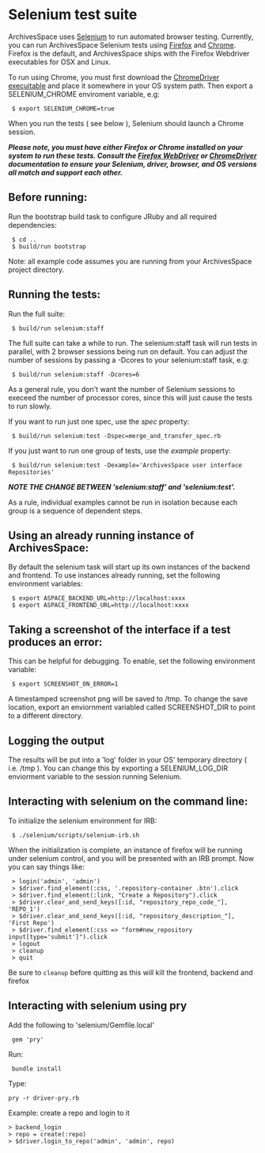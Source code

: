 # Selenium test suite

ArchivesSpace uses [Selenium](http://docs.seleniumhq.org/) to run automated
browser testing. Currently, you can run ArchivesSpace Selenium tests using
[Firefox](https://developer.mozilla.org/en-US/docs/Mozilla/QA/Marionette/WebDriver) 
and [Chrome](https://sites.google.com/a/chromium.org/chromedriver/home).
Firefox is the default, and ArchivesSpace ships with the Firefox Webdriver
executables for OSX and Linux.

To run using Chrome, you must first download the [ChromeDriver
execuitable](https://sites.google.com/a/chromium.org/chromedriver/downloads)
and place it somewhere in your OS system path. Then export a SELENIUM_CHROME enviroment
variable, e.g:

     $ export SELENIUM_CHROME=true

When you run the tests ( see below  ), Selenium should launch a Chrome session.

***Please note, you must have either Firefox or Chrome installed on your system to
run these tests. Consult the [Firefox WebDriver](https://developer.mozilla.org/en-US/docs/Mozilla/QA/Marionette/WebDriver) 
or [ChromeDriver](https://sites.google.com/a/chromium.org/chromedriver/home)
documentation to ensure your Selenium, driver, browser, and OS versions all match
and support each other.*** 

## Before running:

Run the bootstrap build task to configure JRuby and all required
dependencies:

     $ cd ..
     $ build/run bootstrap

Note: all example code assumes you are running from your ArchivesSpace
project directory.


## Running the tests:

Run the full suite:

     $ build/run selenium:staff

The full suite can take a while to run. The selenium:staff task will run tests
in parallel, with 2 browser sessions being run on default. You can adjust the
number of sessions by passing a -Dcores to your selenium:staff task, e.g: 

     $ build/run selenium:staff -Dcores=6
   
As a general rule, you don't want the number of Selenium sessions to execeed the 
number of processor cores, since this will just cause the tests to run slowly.


If you want to run just one spec, use the *spec* property:
     
     $ build/run selenium:test -Dspec=merge_and_transfer_spec.rb

If you just want to run one group of tests, use the *example* property:

     $ build/run selenium:test -Dexample='ArchivesSpace user interface Repositories'

***NOTE THE CHANGE BETWEEN 'selenium:staff' and 'selenium:test'.*** 

As a rule, individual examples cannot be run in isolation because each group is a sequence
of dependent steps.


## Using an already running instance of ArchivesSpace:

By default the selenium task will start up its own instances of the
backend and frontend. To use instances already running, set the
following environment variables:

     $ export ASPACE_BACKEND_URL=http://localhost:xxxx
     $ export ASPACE_FRONTEND_URL=http://localhost:xxxx


## Taking a screenshot of the interface if a test produces an error:

This can be helpful for debugging. To enable, set the following
environment variable:

     $ export SCREENSHOT_ON_ERROR=1

A timestamped screenshot png will be saved to /tmp. To change the save
location, export an enviornment variabled called SCREENSHOT_DIR to point to a
different directory. 

## Logging the output

The results will be put into a 'log' folder in your OS' temporary directory (
i.e. /tmp ). You can change this by exporting a SELENIUM_LOG_DIR enviorment
variable to the session running Selenium.

## Interacting with selenium on the command line:

To initialize the selenium environment for IRB:

     $ ./selenium/scripts/selenium-irb.sh

When the initialization is complete, an instance of firefox will be
running under selenium control, and you will be presented with an IRB
prompt. Now you can say things like:

     > login('admin', 'admin')
     > $driver.find_element(:css, '.repository-container .btn').click
     > $driver.find_element(:link, "Create a Repository").click
     > $driver.clear_and_send_keys([:id, "repository_repo_code_"], 'REPO_1')
     > $driver.clear_and_send_keys([:id, "repository_description_"], 'First Repo')
     > $driver.find_element(:css => "form#new_repository input[type='submit']").click
     > logout
     > cleanup
     > quit

Be sure to `cleanup` before quitting as this will kill the frontend,
backend and firefox

## Interacting with selenium using pry

Add the following to 'selenium/Gemfile.local'

     gem 'pry'

Run:

     bundle install

Type:

    pry -r driver-pry.rb

Example: create a repo and login to it

    > backend_login
    > repo = create(:repo)
    > $driver.login_to_repo('admin', 'admin', repo)

